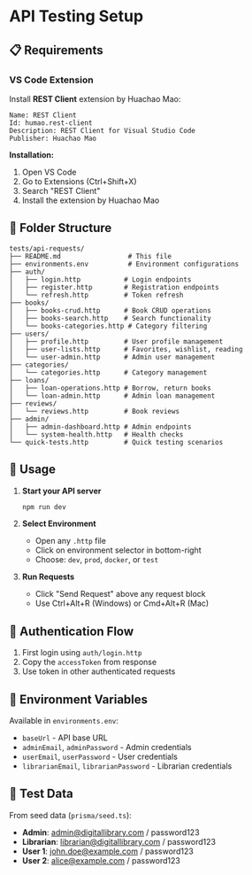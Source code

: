 # API Testing Setup

## 📋 Requirements

### VS Code Extension
Install **REST Client** extension by Huachao Mao:
```
Name: REST Client
Id: humao.rest-client
Description: REST Client for Visual Studio Code
Publisher: Huachao Mao
```

**Installation:**
1. Open VS Code
2. Go to Extensions (Ctrl+Shift+X)
3. Search "REST Client"
4. Install the extension by Huachao Mao

## 📁 Folder Structure

```
tests/api-requests/
├── README.md                 # This file
├── environments.env          # Environment configurations
├── auth/
│   ├── login.http           # Login endpoints
│   ├── register.http        # Registration endpoints
│   └── refresh.http         # Token refresh
├── books/
│   ├── books-crud.http      # Book CRUD operations
│   ├── books-search.http    # Search functionality
│   └── books-categories.http # Category filtering
├── users/
│   ├── profile.http         # User profile management
│   ├── user-lists.http      # Favorites, wishlist, reading
│   └── user-admin.http      # Admin user management
├── categories/
│   └── categories.http      # Category management
├── loans/
│   ├── loan-operations.http # Borrow, return books
│   └── loan-admin.http      # Admin loan management
├── reviews/
│   └── reviews.http         # Book reviews
├── admin/
│   ├── admin-dashboard.http # Admin endpoints
│   └── system-health.http   # Health checks
└── quick-tests.http         # Quick testing scenarios
```

## 🚀 Usage

1. **Start your API server**
   ```bash
   npm run dev
   ```

2. **Select Environment**
   - Open any `.http` file
   - Click on environment selector in bottom-right
   - Choose: `dev`, `prod`, `docker`, or `test`

3. **Run Requests**
   - Click "Send Request" above any request block
   - Use Ctrl+Alt+R (Windows) or Cmd+Alt+R (Mac)

## 🔑 Authentication Flow

1. First login using `auth/login.http`
2. Copy the `accessToken` from response
3. Use token in other authenticated requests

## 📝 Environment Variables

Available in `environments.env`:
- `baseUrl` - API base URL
- `adminEmail`, `adminPassword` - Admin credentials
- `userEmail`, `userPassword` - User credentials
- `librarianEmail`, `librarianPassword` - Librarian credentials

## 🧪 Test Data

From seed data (`prisma/seed.ts`):
- **Admin**: admin@digitallibrary.com / password123
- **Librarian**: librarian@digitallibrary.com / password123  
- **User 1**: john.doe@example.com / password123
- **User 2**: alice@example.com / password123